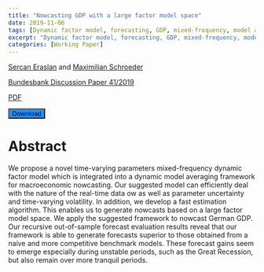 ```yaml
---
title: "Nowcasting GDP with a large factor model space"
date: 2019-11-06
tags: [Dynamic factor model, forecasting, GDP, mixed-frequency, model averaging, time-varying-parameter]
excerpt: "Dynamic factor model, forecasting, GDP, mixed-frequency, model averaging, time-varying-parameter"
categories: [Working Paper]
---
```

[Sercan Eraslan](https://papers.ssrn.com/sol3/cf_dev/AbsByAuth.cfm?per_id=2364853) and [Maximilian Schroeder](https://papers.ssrn.com/sol3/cf_dev/AbsByAuth.cfm?per_id=3737565)

[Bundesbank Discussion Paper 41/2019](https://www.bundesbank.de/de/bundesbank/forschung/forschungszentrum/diskussionspapiere)

[PDF](/assets/pdfs/Bundesbank_Discussion_Paper.pdf)

<!--
<a href="/assets/codes/Lecture_1.ipynb">Download File</a>

<button type="button" name="button" class="btn"><a href="/assets/codes/Lecture_1.ipynb">Download File</a></button>

<button class="btn"><i class="fa fa-download"></i> Download</button>

<button class="btn"> <a href="/assets/codes/Lecture_1.ipynb"><i class="fa fa-download"></i> Download </a> </button>

-->

<a href="/assets/codes/Lecture_1.ipynb"><button class="btn" style="background-color:DodgerBlue" ><i class="fa fa-download"></i> Download</button></a>

<!--
[Link button](http://example.com/){: .btn .btn-blue }
-->

# Abstract
We propose a novel time-varying parameters mixed-frequency dynamic factor model which is integrated into a dynamic model averaging framework for macroeconomic nowcasting. Our suggested model can efficiently deal with the nature of the real-time data  ow as well as parameter uncertainty and time-varying volatility. In addition, we develop a fast estimation algorithm. This enables us to generate nowcasts based on a large factor model space. We apply the suggested framework to nowcast German GDP. Our recursive out-of-sample forecast evaluation results reveal that our framework is able to generate forecasts superior to those obtained from a naive and more competitive benchmark models. These forecast gains seem to emerge especially during unstable periods, such as the Great Recession, but also remain over more tranquil periods.
